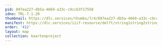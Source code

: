 ```yaml
---
pid: 897ea227-db5a-4669-a33c-c9ccb3f17558
idno: TRL-7.1.20
thumbnail: https://dlc.services/thumbs/7/4/897ea227-db5a-4669-a33c-c9ccb3f17558/full/400,339/0/default.jpg
manifest: https://dlc.services/iiif-resource/delft/string1string2string3/kaartenproject-2007/TRL-7.1.20
order: '412'
layout: map
collection: kaartenproject
---
```

